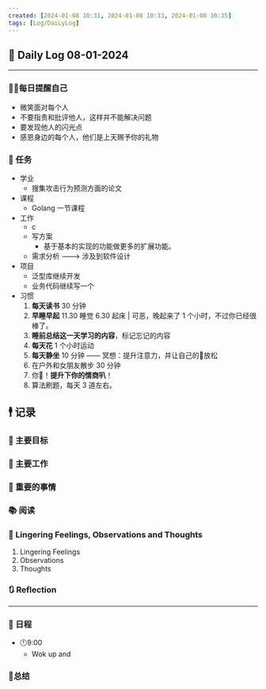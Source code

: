 ```yaml
---
created: [2024-01-08 10:31, 2024-01-08 10:33, 2024-01-08 10:35]
tags: [Log/DaiLyLog]
---
```


## 📅 Daily Log 08-01-2024

---

### 💁‍♂️每日提醒自己

- 微笑面对每个人
- 不要指责和批评他人，这样并不能解决问题
- 要发现他人的闪光点
- 感恩身边的每个人，他们是上天赐予你的礼物

### 🔷 任务

- 学业
	- 搜集攻击行为预测方面的论文
- 课程
	- Golang 一节课程
- 工作
	- c
	- 写方案
		- 基于基本的实现的功能做更多的扩展功能。
	- 需求分析 ---> 涉及到软件设计
- 项目
	- 泛型库继续开发
	- 业务代码继续写一个
- 习惯
	1. **每天读书** 30 分钟
	2. **早睡早起** 11.30 睡觉 6.30 起床 | 可恶，晚起来了 1 个小时，不过你已经很棒了。
	3. **睡前总结这一天学习的内容**，标记忘记的内容
	4. **每天花** 1 个小时运动
	5. **每天静坐** 10 分钟 —— 冥想：提升注意力，并让自己的🧠放松
	6. 在户外和女朋友散步 30 分钟
	7. 你🦆！**提升下你的情商叭**！
	8. 算法刷题，每天 3 道左右。

## 🕴 记录

### 🎯 主要目标

### 🚀 主要工作

### 📕 重要的事情

### 📚 阅读

### 💬 Lingering Feelings, Observations and Thoughts

1. Lingering Feelings
2. Observations
3. Thoughts

### 🔃 Reflection

---

### 📅 日程

- 🕛9:00
	- Wok up and

### 📒总结
